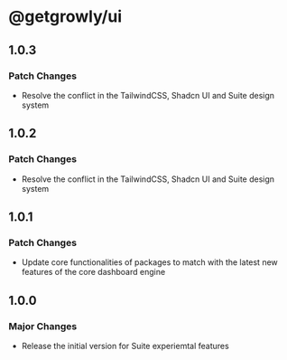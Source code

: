 # @getgrowly/ui

## 1.0.3

### Patch Changes

- Resolve the conflict in the TailwindCSS, Shadcn UI and Suite design system

## 1.0.2

### Patch Changes

- Resolve the conflict in the TailwindCSS, Shadcn UI and Suite design system

## 1.0.1

### Patch Changes

- Update core functionalities of packages to match with the latest new features of the core dashboard engine

## 1.0.0

### Major Changes

- Release the initial version for Suite experiemtal features
